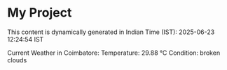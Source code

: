 # My Project

This content is dynamically generated in Indian Time (IST): 2025-06-23 12:24:54 IST


Current Weather in Coimbatore:
Temperature: 29.88 °C
Condition: broken clouds
